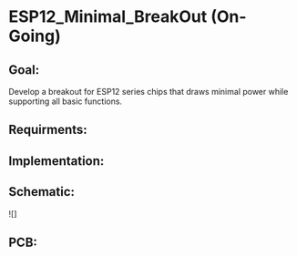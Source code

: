 # ESP12_Minimal_BreakOut (On-Going)
## Goal:
Develop a breakout for ESP12 series chips that draws minimal power while supporting all basic functions.

## Requirments:

## Implementation:
## Schematic:
![]
## PCB:
